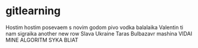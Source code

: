 # gitlearning
Hostim hostim posevaem s novim godom pivo vodka balalaika Valentin ti nam sigraika
another new row 
Slava Ukraine
Taras Bulbazavr
mashina VIDAI MINE ALGORITM SYKA BLIAT

